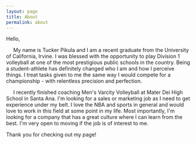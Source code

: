 ```yaml
---
layout: page
title: About
permalink: about
---
```


Hello,

&nbsp;&nbsp;&nbsp;&nbsp; My name is Tucker Pikula and I am a recent graduate from the University of California, Irvine.  I was blessed with the opportunity to play Division 1 volleyball at one of the most prestigious public schools in the country.  Being a student-athlete has definitely changed who I am and how I perceive things.  I treat tasks given to me the same way I would compete for a championship - with relentless precision and perfection.
  
&nbsp;&nbsp;&nbsp;&nbsp; I recently finished coaching Men's Varcity Volleyball at Mater Dei High School in Santa Ana.  I'm looking for a sales or marketing job as I need to get experience under my belt.  I love the NBA and sports in general and would love to work in this field at some point in my life.  Most importantly, I'm looking for a company that has a great culture where I can learn from the best.  I'm very open to moving if the job is of interest to me.
  
Thank you for checking out my page!
